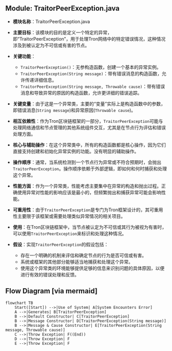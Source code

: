 ## Module: TraitorPeerException.java
- **模块名称**：TraitorPeerException.java

- **主要目标**：该模块的目的是定义一个特定的异常，即“TraitorPeerException”，用于处理Tron网络中的特定错误情况，这种情况涉及到被认定为不可信或有害的节点。

- **关键功能**：
  - `TraitorPeerException()`：无参构造函数，创建一个基本的异常实例。
  - `TraitorPeerException(String message)`：带有错误消息的构造函数，允许传递详细信息。
  - `TraitorPeerException(String message, Throwable cause)`：带有错误消息和导致异常的原因的构造函数，允许更详细的错误追踪。

- **关键变量**：由于这是一个异常类，主要的“变量”实际上是构造函数中的参数，即错误消息(`String message`)和异常原因(`Throwable cause`)。

- **相互依赖性**：作为Tron区块链框架的一部分，`TraitorPeerException`可能与处理网络通信和节点管理的其他系统组件交互，尤其是在节点行为评估和错误处理方面。

- **核心与辅助操作**：在这个异常类中，所有的构造函数都是核心操作，因为它们直接支持创建和初始化异常实例的功能。没有明显的辅助操作。

- **操作顺序**：通常，当系统检测到一个节点行为异常或不符合预期时，会抛出`TraitorPeerException`。操作顺序依赖于外部逻辑，即如何和何时捕获和处理这个异常。

- **性能方面**：作为一个异常类，性能考虑主要集中在异常的构造和抛出过程。正确使用异常对性能的影响应该是最小的，但频繁抛出和捕获异常可能会影响性能。

- **可重用性**：由于`TraitorPeerException`是专门为Tron框架设计的，其可重用性主要限于该框架或需要处理类似异常情况的相关项目。

- **使用**：在Tron区块链框架中，当节点被认定为不可信或其行为被视为有害时，可以使用`TraitorPeerException`来标识和处理这种情况。

- **假设**：实现`TraitorPeerException`的假设包括：
  - 存在一个明确的机制来评估和确定节点的行为是否可信或有害。
  - 系统或框架的其他部分能够适当地捕获和处理这个异常。
  - 使用这个异常类的环境能够提供足够的信息来识别问题的具体原因，以便进行有效的错误处理和反馈。
## Flow Diagram [via mermaid]
```mermaid
flowchart TB
    Start([Start]) -->|Use of System| A[System Encounters Error]
    A -->|Generates| B[TraitorPeerException]
    B -->|Default Constructor| C[TraitorPeerException]
    B -->|Message Constructor| D[TraitorPeerException(String message)]
    B -->|Message & Cause Constructor| E[TraitorPeerException(String message, Throwable cause)]
    C -->|Throw Exception| F((End))
    D -->|Throw Exception| F
    E -->|Throw Exception| F
```
